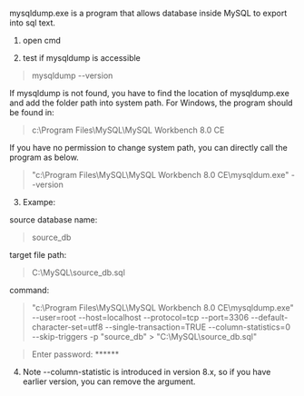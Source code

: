 mysqldump.exe is a program that allows database inside MySQL to export into sql text.

1. open cmd

2. test if mysqldump is accessible

> mysqldump --version

If mysqldump is not found, you have to find the location of mysqldump.exe and add the folder path into system path. For Windows, the program should be found in:

> c:\Program Files\MySQL\MySQL Workbench 8.0 CE

If you have no permission to change system path, you can directly call the program as below.

> "c:\Program Files\MySQL\MySQL Workbench 8.0 CE\mysqldum.exe" --version

3. Exampe:

source database name:
> source_db

target file path:
> C:\MySQL\source_db.sql

command:
> "c:\Program Files\MySQL\MySQL Workbench 8.0 CE\mysqldump.exe" --user=root --host=localhost --protocol=tcp --port=3306 --default-character-set=utf8 --single-transaction=TRUE --column-statistics=0 --skip-triggers -p "source_db" > "C:\MySQL\source_db.sql"

> Enter password: ******

4. Note --column-statistic is introduced in version 8.x, so if you have earlier version, you can remove the argument.
